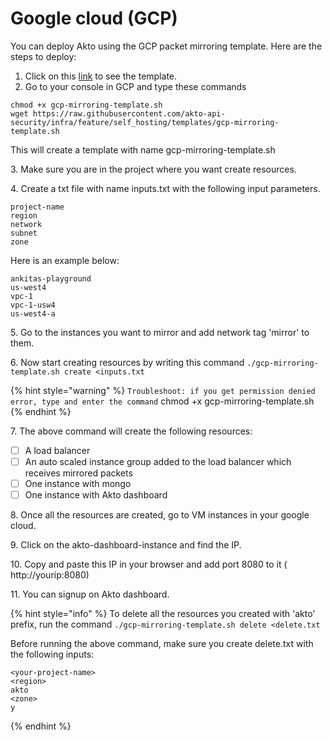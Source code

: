 # Google cloud (GCP)

You can deploy Akto using the GCP packet mirroring template. Here are the steps to deploy:

1. Click on this [link](https://raw.githubusercontent.com/akto-api-security/infra/feature/self\_hosting/templates/gcp-mirroring-template.sh) to see the template.
2. Go to your console in GCP and type these commands

```
chmod +x gcp-mirroring-template.sh
wget https://raw.githubusercontent.com/akto-api-security/infra/feature/self_hosting/templates/gcp-mirroring-template.sh
```

This will create a template with name gcp-mirroring-template.sh

3\. Make sure you are in the project where you want create resources.

4\. Create a txt file with name inputs.txt with the following input parameters.&#x20;

```
project-name
region
network
subnet
zone
```

Here is an example below:

```
ankitas-playground 
us-west4 
vpc-1 
vpc-1-usw4 
us-west4-a
```

5\. Go to the instances you want to mirror and add network tag 'mirror' to them.&#x20;

6\. Now start creating resources by writing this command `./gcp-mirroring-template.sh create <inputs.txt`

{% hint style="warning" %}
`Troubleshoot: if you get permission denied error, type and enter the command` chmod +x gcp-mirroring-template.sh
{% endhint %}

7\. The above command will create the following resources:

* [ ] A load balancer
* [ ] An auto scaled instance group added to the load balancer which receives mirrored packets
* [ ] One instance with mongo
* [ ] One instance with Akto dashboard

8\. Once all the resources are created, go to VM instances in your google cloud.

9\. Click on the akto-dashboard-instance and find the IP.

10\. Copy and paste this IP in your browser and add port 8080 to it ( http://yourip:8080)

11\. You can signup on Akto dashboard.

{% hint style="info" %}
To delete all the resources you created with 'akto' prefix, run the command `./gcp-mirroring-template.sh delete <delete.txt`

Before running the above command, make sure you create delete.txt with the following inputs:

```
<your-project-name>
<region>
akto
<zone>
y
```
{% endhint %}
